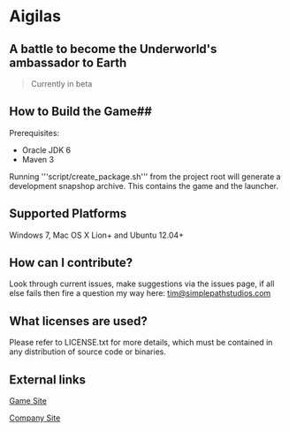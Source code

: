 # Aigilas #
## A battle to become the Underworld's ambassador to Earth ##
> Currently in beta 

## How to Build the Game##
Prerequisites:

* Oracle JDK 6
* Maven 3

Running '''script/create_package.sh''' from the project root  will generate a development snapshop archive. This contains the game and the launcher.

## Supported Platforms ##
Windows 7, Mac OS X Lion+ and Ubuntu 12.04+

## How can I contribute? ##
Look through current issues, make suggestions via the issues page, if all else fails then fire a question my way here: tim@simplepathstudios.com

## What licenses are used? ##
Please refer to LICENSE.txt for more details, which must be contained in any distribution of source code or binaries. 

## External links ##
[Game Site](http://www.aigilas.net)

[Company Site](http://www.simplepathstudios.com)
